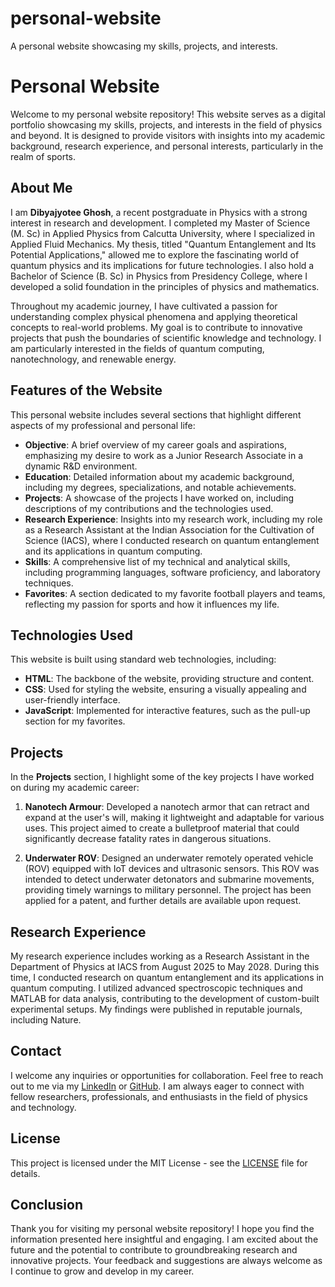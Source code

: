 # personal-website
A personal website showcasing my skills, projects, and interests.
# Personal Website

Welcome to my personal website repository! This website serves as a digital portfolio showcasing my skills, projects, and interests in the field of physics and beyond. It is designed to provide visitors with insights into my academic background, research experience, and personal interests, particularly in the realm of sports.

## About Me

I am **Dibyajyotee Ghosh**, a recent postgraduate in Physics with a strong interest in research and development. I completed my Master of Science (M. Sc) in Applied Physics from Calcutta University, where I specialized in Applied Fluid Mechanics. My thesis, titled "Quantum Entanglement and Its Potential Applications," allowed me to explore the fascinating world of quantum physics and its implications for future technologies. I also hold a Bachelor of Science (B. Sc) in Physics from Presidency College, where I developed a solid foundation in the principles of physics and mathematics.

Throughout my academic journey, I have cultivated a passion for understanding complex physical phenomena and applying theoretical concepts to real-world problems. My goal is to contribute to innovative projects that push the boundaries of scientific knowledge and technology. I am particularly interested in the fields of quantum computing, nanotechnology, and renewable energy.

## Features of the Website

This personal website includes several sections that highlight different aspects of my professional and personal life:

- **Objective**: A brief overview of my career goals and aspirations, emphasizing my desire to work as a Junior Research Associate in a dynamic R&D environment.
- **Education**: Detailed information about my academic background, including my degrees, specializations, and notable achievements.
- **Projects**: A showcase of the projects I have worked on, including descriptions of my contributions and the technologies used.
- **Research Experience**: Insights into my research work, including my role as a Research Assistant at the Indian Association for the Cultivation of Science (IACS), where I conducted research on quantum entanglement and its applications in quantum computing.
- **Skills**: A comprehensive list of my technical and analytical skills, including programming languages, software proficiency, and laboratory techniques.
- **Favorites**: A section dedicated to my favorite football players and teams, reflecting my passion for sports and how it influences my life.

## Technologies Used

This website is built using standard web technologies, including:

- **HTML**: The backbone of the website, providing structure and content.
- **CSS**: Used for styling the website, ensuring a visually appealing and user-friendly interface.
- **JavaScript**: Implemented for interactive features, such as the pull-up section for my favorites.

## Projects

In the **Projects** section, I highlight some of the key projects I have worked on during my academic career:

1. **Nanotech Armour**: Developed a nanotech armor that can retract and expand at the user's will, making it lightweight and adaptable for various uses. This project aimed to create a bulletproof material that could significantly decrease fatality rates in dangerous situations.

2. **Underwater ROV**: Designed an underwater remotely operated vehicle (ROV) equipped with IoT devices and ultrasonic sensors. This ROV was intended to detect underwater detonators and submarine movements, providing timely warnings to military personnel. The project has been applied for a patent, and further details are available upon request.

## Research Experience

My research experience includes working as a Research Assistant in the Department of Physics at IACS from August 2025 to May 2028. During this time, I conducted research on quantum entanglement and its applications in quantum computing. I utilized advanced spectroscopic techniques and MATLAB for data analysis, contributing to the development of custom-built experimental setups. My findings were published in reputable journals, including Nature.

## Contact

I welcome any inquiries or opportunities for collaboration. Feel free to reach out to me via my [LinkedIn](https://www.linkedin.com/in/mr-zgod-06a24631a/) or [GitHub](https://github.com/ZG0D-FF). I am always eager to connect with fellow researchers, professionals, and enthusiasts in the field of physics and technology.

## License

This project is licensed under the MIT License - see the [LICENSE](LICENSE) file for details.

## Conclusion

Thank you for visiting my personal website repository! I hope you find the information presented here insightful and engaging. I am excited about the future and the potential to contribute to groundbreaking research and innovative projects. Your feedback and suggestions are always welcome as I continue to grow and develop in my career.
